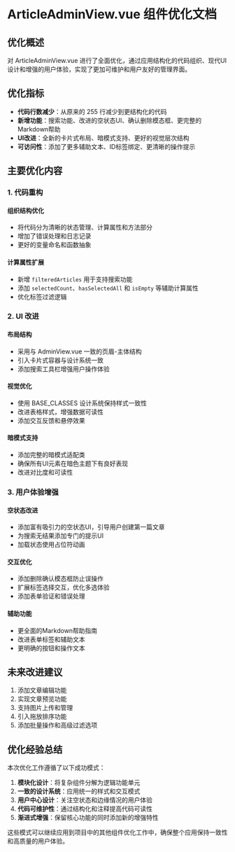 # ArticleAdminView.vue 组件优化文档

## 优化概述

对 ArticleAdminView.vue 进行了全面优化，通过应用结构化的代码组织、现代UI设计和增强的用户体验，实现了更加可维护和用户友好的管理界面。

## 优化指标

- **代码行数减少**：从原来的 255 行减少到更结构化的代码
- **新增功能**：搜索功能、改进的空状态UI、确认删除模态框、更完整的Markdown帮助
- **UI改进**：全新的卡片式布局、暗模式支持、更好的视觉层次结构
- **可访问性**：添加了更多辅助文本、ID标签绑定、更清晰的操作提示

## 主要优化内容

### 1. 代码重构

#### 组织结构优化

- 将代码分为清晰的状态管理、计算属性和方法部分
- 增加了错误处理和日志记录
- 更好的变量命名和函数抽象

#### 计算属性扩展

- 新增 `filteredArticles` 用于支持搜索功能
- 添加 `selectedCount`、`hasSelectedAll` 和 `isEmpty` 等辅助计算属性
- 优化标签过滤逻辑

### 2. UI 改进

#### 布局结构

- 采用与 AdminView.vue 一致的页眉-主体结构
- 引入卡片式容器与设计系统一致
- 添加搜索工具栏增强用户操作体验

#### 视觉优化

- 使用 BASE_CLASSES 设计系统保持样式一致性
- 改进表格样式，增强数据可读性
- 添加交互反馈和悬停效果

#### 暗模式支持

- 添加完整的暗模式适配类
- 确保所有UI元素在暗色主题下有良好表现
- 改进对比度和可读性

### 3. 用户体验增强

#### 空状态改进

- 添加富有吸引力的空状态UI，引导用户创建第一篇文章
- 为搜索无结果添加专门的提示UI
- 加载状态使用占位符动画

#### 交互优化

- 添加删除确认模态框防止误操作
- 扩展标签选择交互，优化多选体验
- 添加表单验证和错误处理

#### 辅助功能

- 更全面的Markdown帮助指南
- 改进表单标签和辅助文本
- 更明确的按钮和操作文本

## 未来改进建议

1. 添加文章编辑功能
2. 实现文章预览功能
3. 支持图片上传和管理
4. 引入拖放排序功能
5. 添加批量操作和高级过滤选项

## 优化经验总结

本次优化工作遵循了以下成功模式：

1. **模块化设计**：将复杂组件分解为逻辑功能单元
2. **一致的设计系统**：应用统一的样式和交互模式
3. **用户中心设计**：关注空状态和边缘情况的用户体验
4. **代码可维护性**：通过结构化和注释提高代码可读性
5. **渐进式增强**：保留核心功能的同时添加新的增强特性

这些模式可以继续应用到项目中的其他组件优化工作中，确保整个应用保持一致性和高质量的用户体验。
